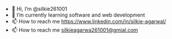 - 👋 Hi, I’m @silkie261001
- 🌱 I’m currently learning software and web development
- 📫 How to reach me https://www.linkedin.com/in/silkie-agarwal/
- 📫 How to reach me silkieagarwa261001@gmial.com

<!---
silkie261001/silkie261001 is a ✨ special ✨ repository because its `README.md` (this file) appears on your GitHub profile.
You can click the Preview link to take a look at your changes.
--->
